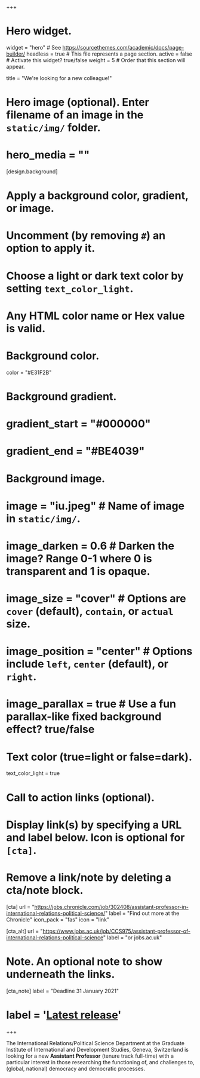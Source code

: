 +++
# Hero widget.
widget = "hero"  # See https://sourcethemes.com/academic/docs/page-builder/
headless = true  # This file represents a page section.
active = false  # Activate this widget? true/false
weight = 5  # Order that this section will appear.

title = "We're looking for a new colleague!"

# Hero image (optional). Enter filename of an image in the `static/img/` folder.
# hero_media = ""

[design.background]
  # Apply a background color, gradient, or image.
  #   Uncomment (by removing `#`) an option to apply it.
  #   Choose a light or dark text color by setting `text_color_light`.
  #   Any HTML color name or Hex value is valid.

  # Background color.
  color = "#E31F2B"

  # Background gradient.
  # gradient_start = "#000000"
  # gradient_end = "#BE4039"

  # Background image.
  # image = "iu.jpeg"  # Name of image in `static/img/`.
  # image_darken = 0.6  # Darken the image? Range 0-1 where 0 is transparent and 1 is opaque.
  # image_size = "cover"  #  Options are `cover` (default), `contain`, or `actual` size.
  # image_position = "center"  # Options include `left`, `center` (default), or `right`.
  # image_parallax = true  # Use a fun parallax-like fixed background effect? true/false

  # Text color (true=light or false=dark).
  text_color_light = true

# Call to action links (optional).
#   Display link(s) by specifying a URL and label below. Icon is optional for `[cta]`.
#   Remove a link/note by deleting a cta/note block.
[cta]
  url = "https://jobs.chronicle.com/job/302408/assistant-professor-in-international-relations-political-science/"
  label = "Find out more at the Chronicle"
  icon_pack = "fas"
  icon = "link"

[cta_alt]
  url = "https://www.jobs.ac.uk/job/CCS975/assistant-professor-of-international-relations-political-science"
  label = "or jobs.ac.uk"

# Note. An optional note to show underneath the links.
[cta_note]
  label = "Deadline 31 January 2021"
  # label = '<a class="js-github-release" href="https://sourcethemes.com/academic/updates" data-repo="gcushen/hugo-academic">Latest release<!-- V --></a>'
+++

The International Relations/Political Science Department at
the Graduate Institute of International and Development Studies, Geneva, Switzerland
is looking for a new **Assistant Professor** (tenure track full-time)
with a particular interest in those researching the functioning of,
and challenges to, (global, national) democracy and democratic processes.

<!-- <span style="text-shadow: none;"><a class="github-button" href="https://github.com/gcushen/hugo-academic" data-icon="octicon-star" data-size="large" data-show-count="true" aria-label="Star this on GitHub">Star</a><script async defer src="https://buttons.github.io/buttons.js"></script></span> -->
